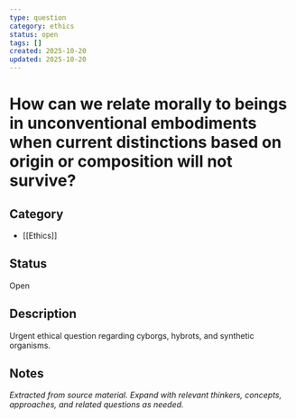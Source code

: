 ```yaml
---
type: question
category: ethics
status: open
tags: []
created: 2025-10-20
updated: 2025-10-20
---
```


# How can we relate morally to beings in unconventional embodiments when current distinctions based on origin or composition will not survive?

## Category

- [[Ethics]]

## Status

Open

## Description

Urgent ethical question regarding cyborgs, hybrots, and synthetic organisms.

## Notes

*Extracted from source material. Expand with relevant thinkers, concepts, approaches, and related questions as needed.*
